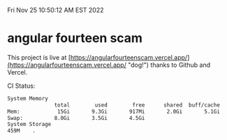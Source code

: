 Fri Nov 25 10:50:12 AM EST 2022

# angular fourteen scam


This project is live at [https://angularfourteenscam.vercel.app/](https://angularfourteenscam.vercel.app/ "dog!") thanks to Github and Vercel.

CI Status: 

```bash
System Memory
               total        used        free      shared  buff/cache   available
Mem:            15Gi       9.3Gi       917Mi       2.0Gi       5.1Gi       3.6Gi
Swap:          8.0Gi       3.5Gi       4.5Gi
System Storage
459M	.
